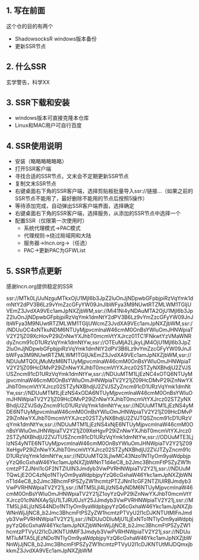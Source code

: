 ## 1. 写在前面

这个仓的目的有两个

* ShadowsocksR windows版本备份
* 更新SSR节点

## 2. 什么SSR

玄学警告，科学XX

## 3. SSR下载和安装

* windows版本可直接克隆本仓库
* Linux和MAC用户可自行百度

## 4. SSR使用说明

* 安装（略略略略略略）
* 打开SSR客户端
* 寻找合适的SSR节点，文末会不定期更新SSR节点
* 复制文末SSR节点
* 右键桌面右下角的SSR客户端，选择剪贴板批量导入ssr://链接...（如果之前的SSR节点不能用了，最好删除不能用的节点后按照5操作）
* 等待添加完成，自动弹出SSR客户端界面，选择确定
* 右键桌面右下角的SSR客户端，选择服务，从添加的SSR节点中选择一个
* 配置SSR（仅限第一次使用时）
  * 系统代理模式->PAC模式
  * 代理规则->绕过局域网和大陆
  * 服务器->lncn.org->（任选）
  * PAC->更新PAC为GFWList

## 5. SSR节点更新

感谢lncn.org提供稳定的SSR

ssr://MTk0LjUuNzguMTkxOjU1MjI6b3JpZ2luOnJjNDpwbGFpbjpiRzVqYmk1dmNtY2dPV3B6Lz9vYmZzcGFyYW09JnJlbWFya3M9NUwtRTZMLWM1TGljUVEmZ3JvdXA9VEc1amJpNXZjbWM,ssr://Mi41Ni4yNDAuMTA2OjU1MjI6b3JpZ2luOnJjNDpwbGFpbjpiRzVqYmk1dmNtY2dPV3B6Lz9vYmZzcGFyYW09JnJlbWFya3M9NUwtRTZMLWM1TGljUWcmZ3JvdXA9VEc1amJpNXZjbWM,ssr://NDUuOC4xNTkuNDM6NTUyMjpvcmlnaW46cmM0OnBsYWluOmJHNWpiaTV2Y21jZ09XcHovP29iZnNwYXJhbT0mcmVtYXJrcz01TC1FNkwtYzVMaWNRdyZncm91cD1URzVqYmk1dmNtYw,ssr://OTEuMjA2LjkyLjM4OjU1MjI6b3JpZ2luOnJjNDpwbGFpbjpiRzVqYmk1dmNtY2dPV3B6Lz9vYmZzcGFyYW09JnJlbWFya3M9NUwtRTZMLWM1TGljUkEmZ3JvdXA9VEc1amJpNXZjbWM,ssr://NDUuMTQ0LjMuMzM6NTUyMjpvcmlnaW46cmM0OnBsYWluOmJHNWpiaTV2Y21jZ09HcDMvP29iZnNwYXJhbT0mcmVtYXJrcz02STZyNXBhdjU2ZVJSUSZncm91cD1URzVqYmk1dmNtYw,ssr://NDUuMTM1LjEzNC4xOTQ6NTUyMjpvcmlnaW46cmM0OnBsYWluOmJHNWpiaTV2Y21jZ09HcDMvP29iZnNwYXJhbT0mcmVtYXJrcz02STZyNXBhdjU2ZVJSZyZncm91cD1URzVqYmk1dmNtYw,ssr://NDUuMTM1LjEzNS4xODA6NTUyMjpvcmlnaW46cmM0OnBsYWluOmJHNWpiaTV2Y21jZ09HcDMvP29iZnNwYXJhbT0mcmVtYXJrcz02STZyNXBhdjU2ZVJSdyZncm91cD1URzVqYmk1dmNtYw,ssr://NDUuMTM1LjEzNS4yMDE6NTUyMjpvcmlnaW46cmM0OnBsYWluOmJHNWpiaTV2Y21jZ09HcDMvP29iZnNwYXJhbT0mcmVtYXJrcz02STZyNXBhdjU2ZVJTQSZncm91cD1URzVqYmk1dmNtYw,ssr://NDUuMTM1LjEzNS4xNjE6NTUyMjpvcmlnaW46cmM0OnBsYWluOmJHNWpiaTV2Y21jZ09XeHgvP29iZnNwYXJhbT0mcmVtYXJrcz02STZyNXBhdjU2ZVJTUSZncm91cD1URzVqYmk1dmNtYw,ssr://ODUuMTE3LjIzNS4yNTE6NTUyMjpvcmlnaW46cmM0OnBsYWluOmJHNWpiaTV2Y21jZ09XeHgvP29iZnNwYXJhbT0mcmVtYXJrcz02STZyNXBhdjU2ZVJTZyZncm91cD1URzVqYmk1dmNtYw,ssr://NDUuMTQ3LjIwMC43Nzo1NTIyOm9yaWdpbjpyYzQ6cGxhaW46Ykc1amJpNXZjbWNnT1d4eC8_b2Jmc3BhcmFtPSZyZW1hcmtzPTZJNnI1cGF2NTZlUlN3Jmdyb3VwPVRHNWpiaTV2Y21j,ssr://NDUuMTQwLjE2OC4zNjo1NTIyOm9yaWdpbjpyYzQ6cGxhaW46Ykc1amJpNXZjbWNnT1d4eC8_b2Jmc3BhcmFtPSZyZW1hcmtzPTZJNnI1cGF2NTZlUlRBJmdyb3VwPVRHNWpiaTV2Y21j,ssr://MTM5LjI4LjIzNS4yNDM6NTUyMjpvcmlnaW46cmM0OnBsYWluOmJHNWpiaTV2Y21jZ1oyYzQvP29iZnNwYXJhbT0mcmVtYXJrcz01clNiNXAySjU1LTJRU0JsY25JJmdyb3VwPVRHNWpiaTV2Y21j,ssr://MTM5LjI4LjIzNS44NDo1NTIyOm9yaWdpbjpyYzQ6cGxhaW46Ykc1amJpNXZjbWNnWjJjNC8_b2Jmc3BhcmFtPSZyZW1hcmtzPTVyU2I1cDJKNTUtMlFnJmdyb3VwPVRHNWpiaTV2Y21j,ssr://NDUuODIuMjU1LjExNTo1NTIyOm9yaWdpbjpyYzQ6cGxhaW46Ykc1amJpNXZjbWNnWjJjNC8_b2Jmc3BhcmFtPSZyZW1hcmtzPTVyU2I1cDJKNTUtMlF3Jmdyb3VwPVRHNWpiaTV2Y21j,ssr://NDUuMTIuMTA5LjEzNDo1NTIyOm9yaWdpbjpyYzQ6cGxhaW46Ykc1amJpNXZjbWNnWjJjNC8_b2Jmc3BhcmFtPSZyZW1hcmtzPTVyU2I1cDJKNTUtMlJDQmxjbkkmZ3JvdXA9VEc1amJpNXZjbWM
